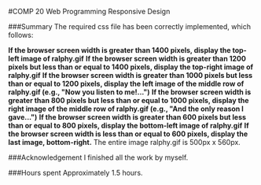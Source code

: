 #COMP 20 Web Programming Responsive Design

###Summary
The required css file has been correctly implemented, which follows:

**If the browser screen width is greater than 1400 pixels, display the top-left image of ralphy.gif**
**If the browser screen width is greater than 1200 pixels but less than or equal to 1400 pixels, display the top-right image of ralphy.gif**
**If the browser screen width is greater than 1000 pixels but less than or equal to 1200 pixels, display the left image of the middle row of ralphy.gif (e.g., "Now you listen to me!...")**
**If the browser screen width is greater than 800 pixels but less than or equal to 1000 pixels, display the right image of the middle row of ralphy.gif (e.g., "And the only reason I gave...")**
**If the browser screen width is greater than 600 pixels but less than or equal to 800 pixels, display the bottom-left image of ralphy.gif**
**If the browser screen width is less than or equal to 600 pixels, display the last image, bottom-right.**
The entire image ralphy.gif is 500px x 560px.

###Acknowledgement
I finished all the work by myself.

###Hours spent
Approximately 1.5 hours.

